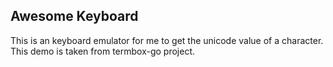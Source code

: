 ## Awesome Keyboard
This is an keyboard emulator for me to get the unicode value of a character. This demo is taken from termbox-go project.